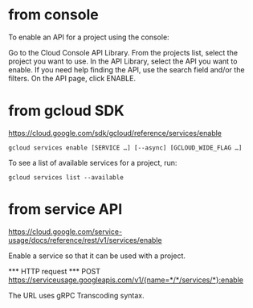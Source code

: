 # from console

To enable an API for a project using the console:

Go to the Cloud Console API Library.
From the projects list, select the project you want to use.
In the API Library, select the API you want to enable. If you need help finding the API, use the search field and/or the filters.
On the API page, click ENABLE.

# from gcloud SDK

https://cloud.google.com/sdk/gcloud/reference/services/enable

```text
gcloud services enable [SERVICE …] [--async] [GCLOUD_WIDE_FLAG …]
```

To see a list of available services for a project, run:
```text
gcloud services list --available
```

# from service API

https://cloud.google.com/service-usage/docs/reference/rest/v1/services/enable

Enable a service so that it can be used with a project.

*** HTTP request ***
POST https://serviceusage.googleapis.com/v1/{name=*/*/services/*}:enable

The URL uses gRPC Transcoding syntax.
